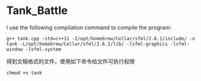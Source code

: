 # Tank_Battle

<p>I use the following compilation command to compile the program:</p>

`g++ tank.cpp -std=c++11 -I/opt/homebrew/Cellar/sfml/2.6.1/include/ -o tank -L/opt/homebrew/Cellar/sfml/2.6.1/lib/ -lsfml-graphics -lsfml-window -lsfml-system`

<p>得到文稿格式的文件，使用如下命令给文件可执行权限</p>

`chmod +x tank`
